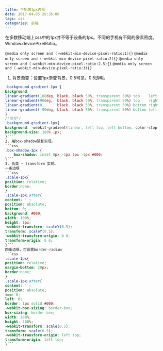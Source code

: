 ```yaml
---
title: 手机端1px边框
date: 2017-04-05 20:36:00
tags: css
categories: 前端
---
```

在多数移动端上css中的1px并不等于设备的1px。不同的手机有不同的像素密度。Window.devicePixelRatio。

`@media only screen and (-webkit-min-device-pixel-ratio:1){}`
`@media only screen and (-webkit-min-device-pixel-ratio:2){}`
`@media only screen and (-webkit-min-device-pixel-ratio:2.5){}`
`@media only screen and (-webkit-min-device-pixel-ratio:3){}`

1. 背景渐变：设置1px渐变背景，0.5可见，0.5透明。
```css
.background-gradient-1px {
background:
linear-gradient(180deg, black, black 50%, transparent 50%) top    left  / 100% 1px no-repeat,
linear-gradient(90deg,  black, black 50%, transparent 50%) top    right / 1px 100% no-repeat,
linear-gradient(0,      black, black 50%, transparent 50%) bottom right / 100% 1px no-repeat,
linear-gradient(-90deg, black, black 50%, transparent 50%) bottom left  / 1px 100% no-repeat;
}
/*简写*/
.background-gradient-1px{
background: -webkit-gradient(linear, left top, left bottom, color-stop(.5, transparent), color-stop(.5, #c8c7cc), to(#c8c7cc)) left bottom repeat-x;
background-size: 100% 1px;
}```
2. 用box-shadow阴影实现。
```css
.box-shadow-1px {
	box-shadow: inset 0px -1px 1px -1px #000;
}```
3. 伪类 + transform 实现。
一条边框
```css
.scale-1px{
position: relative;
border:none;
}
.scale-1px:after{
content: '';
position: absolute;
bottom: 0;
background: #000;
width: 100%;
height: 1px;
-webkit-transform: scaleY(0.5);
transform: scaleY(0.5);
-webkit-transform-origin: 0 0;
transform-origin: 0 0;
}```
四条边框，可设置border-radius
```css
.scale-1px{
position: relative;
margin-bottom: 20px;
border:none;
}
.scale-1px:after{
content: '';
position: absolute;
top: 0;
left: 0;
border: 1px solid #000;
-webkit-box-sizing: border-box;
box-sizing: border-box;
width: 200%;
height: 200%;
-webkit-transform: scale(0.5);
transform: scale(0.5);
-webkit-transform-origin: left top;
transform-origin: left top;
}```